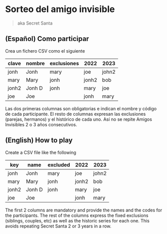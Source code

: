 # Sorteo del amigo invisible

> aka Secret Santa

## (Español) Como participar

Crea un fichero CSV como el siguiente

| clave | nombre | exclusiones | 2022  | 2023  |
| ----- | ------ | ----------- | ----- | ----- |
| jonh  | Jonh   | mary        | joe   | john2 |
| mary  | Mary   | jonh        | jonh2 | bob   |
| jonh2 | Jonh D | jonh	       | mary  | joe   | 
| joe   | Joe    |             | jonh  | mary  |

Las dos primeras columnas son obligatorias e indican el nombre y código de cada participante.
El resto de columnas expresan las exclusiones (parejas, hermanos) y el histórico de cada uno.
Así no se repite  Amigos Invisibles 2 o 3 años consecutivos.

## (English) How to play

Create a CSV file like the following

| key   | name   | excluded | 2022  | 2023  |
| ----- | ------ | -------- | ----- | ----- |
| jonh  | Jonh   | mary     | joe   | john2 |
| mary  | Mary   | jonh     | jonh2 | bob   |
| jonh2 | Jonh D | jonh	    | mary  | joe   | 
| joe   | Joe    |          | jonh  | mary  |

The first 2 columns are mandatory and provide the names and the codes for the participants.
The rest of the columns express the fixed exclusions (siblings, couples, etc) as well as the
historic series for each one. This avoids repeating Secret Santa 2 or 3 years in a row.

